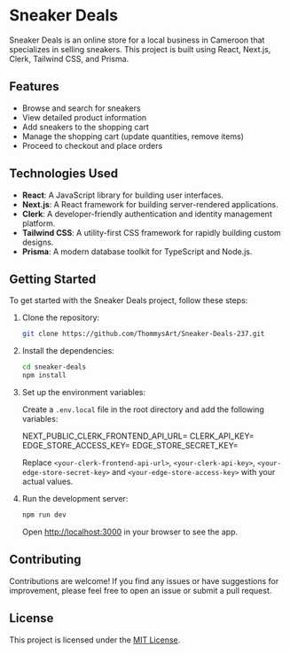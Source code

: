 
# Sneaker Deals

Sneaker Deals is an online store for a local business in Cameroon that specializes in selling sneakers. This project is built using React, Next.js, Clerk, Tailwind CSS, and Prisma.

## Features

- Browse and search for sneakers
- View detailed product information
- Add sneakers to the shopping cart
- Manage the shopping cart (update quantities, remove items)
- Proceed to checkout and place orders

## Technologies Used

- **React**: A JavaScript library for building user interfaces.
- **Next.js**: A React framework for building server-rendered applications.
- **Clerk**: A developer-friendly authentication and identity management platform.
- **Tailwind CSS**: A utility-first CSS framework for rapidly building custom designs.
- **Prisma**: A modern database toolkit for TypeScript and Node.js.

## Getting Started

To get started with the Sneaker Deals project, follow these steps:

1. Clone the repository:

   ```bash
   git clone https://github.com/ThommysArt/Sneaker-Deals-237.git
   ```

2. Install the dependencies:

   ```bash
   cd sneaker-deals
   npm install
   ```

3. Set up the environment variables:

   Create a `.env.local` file in the root directory and add the following variables:

   NEXT_PUBLIC_CLERK_FRONTEND_API_URL=<your-clerk-frontend-api-url>
   CLERK_API_KEY=<your-clerk-api-key>
   EDGE_STORE_ACCESS_KEY=<your-edge-store-access-key>
   EDGE_STORE_SECRET_KEY=<your-edge-store-secret-key>
   
   

   Replace `<your-clerk-frontend-api-url>`, `<your-clerk-api-key>`, `<your-edge-store-secret-key>` and `<your-edge-store-access-key>` with your actual values.

4. Run the development server:

   ```bash
   npm run dev
   ```

   Open [http://localhost:3000](http://localhost:3000) in your browser to see the app.

## Contributing

Contributions are welcome! If you find any issues or have suggestions for improvement, please feel free to open an issue or submit a pull request.

## License

This project is licensed under the [MIT License](LICENSE).

